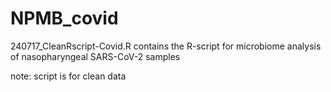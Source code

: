# NPMB_covid
 240717_CleanRscript-Covid.R contains the R-script for microbiome analysis of nasopharyngeal SARS-CoV-2 samples

note: script is for clean data
